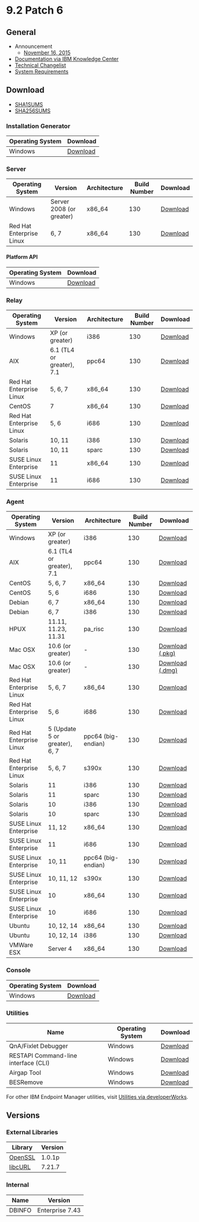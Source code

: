 # 9.2 Patch 6

## General
* Announcement
	* [November 16, 2015](https://bigmail.bigfix.com/pipermail/besadmin-announcements/2015-November/003012.html)
* [Documentation via IBM Knowledge Center](https://www-01.ibm.com/support/knowledgecenter/SS63NW_9.2.0/com.ibm.tivoli.tem.doc_9.2/welcome/IEM92_landing.html)
* [Technical Changelist](https://support.bigfix.com/bes/changes/fullchangelist-92.txt)
* [System Requirements](https://www-01.ibm.com/support/docview.wss?rs=1015&uid=swg21684809)

## Download
* [SHA1SUMS](SHA1SUMS)
* [SHA256SUMS](SHA256SUMS)

### Installation Generator
| Operating System | Download |
| ---------------- | -------- |
| Windows | [Download](http://software.bigfix.com/download/bes/92/BigFix-BES-9.2.6.94.exe) |

### Server
| Operating System | Version | Architecture | Build Number | Download |
| ---------------- | ------- | ------------ | ------------ | -------- |
| Windows | Server 2008 (or greater) | x86_64 | 130 | [Download](http://software.bigfix.com/download/bes/92/BigFix-BES-Server-9.2.6.94.exe) |
| Red Hat Enterprise Linux | 6, 7 | x86_64 | 130 | [Download](http://software.bigfix.com/download/bes/92/ServerInstaller_9.2.6.94-rhe6.x86_64.tgz) |

#### Platform API
| Operating System | Download |
| ---------------- | -------- |
| Windows | [Download](http://software.bigfix.com/download/bes/92/BigFix-BES-ServerAPI-9.2.6.94.exe) |

### Relay
| Operating System | Version | Architecture | Build Number | Download |
| ---------------- | ------- | ------------ | ------------ | -------- |
| Windows | XP (or greater) | i386 | 130 | [Download](http://software.bigfix.com/download/bes/92/BigFix-BES-Relay-9.2.6.94.exe) |
| AIX | 6.1 (TL4 or greater), 7.1 | ppc64 | 130 | [Download](http://software.bigfix.com/download/bes/92/BESRelay-9.2.6.94.ppc64_aix61.pkg) |
| Red Hat Enterprise Linux | 5, 6, 7 | x86_64 | 130 | [Download](http://software.bigfix.com/download/bes/92/BESRelay-9.2.6.94-rhe5.x86_64.rpm) |
| CentOS | 7 | x86_64 | 130 | [Download](http://software.bigfix.com/download/bes/92/BESRelay-9.2.6.94-rhe5.x86_64.rpm) |
| Red Hat Enterprise Linux | 5, 6 | i686 | 130 | [Download](http://software.bigfix.com/download/bes/92/BESRelay-9.2.6.94-rhe5.i686.rpm) |
| Solaris | 10, 11 | i386 | 130 | [Download](http://software.bigfix.com/download/bes/92/BESRelay-9.2.6.94.x86_sol10.pkg) |
| Solaris | 10, 11 | sparc | 130 | [Download](http://software.bigfix.com/download/bes/92/BESRelay-9.2.6.94.sparc_sol10.pkg) |
| SUSE Linux Enterprise | 11 | x86_64 | 130 | [Download](http://software.bigfix.com/download/bes/92/BESRelay-9.2.6.94-sle11.x86_64.rpm) |
| SUSE Linux Enterprise | 11 | i686 | 130 | [Download](http://software.bigfix.com/download/bes/92/BESRelay-9.2.6.94-sle11.i686.rpm) |

### Agent
| Operating System | Version | Architecture | Build Number | Download |
| ---------------- | ------- | ------------ | ------------ | -------- |
| Windows | XP (or greater) | i386 | 130 | [Download](http://software.bigfix.com/download/bes/92/BigFix-BES-Client-9.2.6.94.exe) |
| AIX | 6.1 (TL4 or greater), 7.1 | ppc64 | 130 | [Download](http://software.bigfix.com/download/bes/92/BESAgent-9.2.6.94.ppc64_aix61.pkg) |
| CentOS | 5, 6, 7 | x86_64 | 130 | [Download](http://software.bigfix.com/download/bes/92/BESAgent-9.2.6.94-rhe5.x86_64.rpm) |
| CentOS | 5, 6 | i686 | 130 | [Download](http://software.bigfix.com/download/bes/92/BESAgent-9.2.6.94-rhe5.i686.rpm) |
| Debian | 6, 7 | x86_64 | 130 | [Download](http://software.bigfix.com/download/bes/92/BESAgent-9.2.6.94-debian6.amd64.deb) |
| Debian | 6, 7 | i386 | 130 | [Download](http://software.bigfix.com/download/bes/92/BESAgent-9.2.6.94-debian6.i386.deb) |
| HPUX | 11.11, 11.23, 11.31 | pa_risc | 130 | [Download](http://software.bigfix.com/download/bes/92/BESAgent-9.2.6.94.pa_risc_hpux1111.depot) |
| Mac OSX | 10.6 (or greater) | - | 130 | [Download (.pkg)](http://software.bigfix.com/download/bes/92/BESAgent-9.2.6.94-BigFix_MacOSX10.6.pkg) |
| Mac OSX | 10.6 (or greater) | - | 130 | [Download (.dmg)](http://software.bigfix.com/download/bes/92/BESAgent-9.2.6.94-BigFix_MacOSX10.6.dmg) |
| Red Hat Enterprise Linux | 5, 6, 7 | x86_64 | 130 | [Download](http://software.bigfix.com/download/bes/92/BESAgent-9.2.6.94-rhe5.x86_64.rpm) |
| Red Hat Enterprise Linux | 5, 6 | i686 | 130 | [Download](http://software.bigfix.com/download/bes/92/BESAgent-9.2.6.94-rhe5.i686.rpm) |
| Red Hat Enterprise Linux | 5 (Update 5 or greater), 6, 7 | ppc64 (big-endian) | 130 | [Download](http://software.bigfix.com/download/bes/92/BESAgent-9.2.6.94-rhe5.ppc64.rpm) |
| Red Hat Enterprise Linux | 5, 6, 7 | s390x | 130 | [Download](http://software.bigfix.com/download/bes/92/BESAgent-9.2.6.94-rhe5.s390x.rpm) |
| Solaris | 11 | i386 | 130 | [Download](http://software.bigfix.com/download/bes/92/BESAgent-9.2.6.94.x86_sol11.pkg) |
| Solaris | 11 | sparc | 130 | [Download](http://software.bigfix.com/download/bes/92/BESAgent-9.2.6.94.sparc_sol11.pkg) |
| Solaris | 10 | i386 | 130 | [Download](http://software.bigfix.com/download/bes/92/BESAgent-9.2.6.94.x86_sol10.pkg) |
| Solaris | 10 | sparc | 130 | [Download](http://software.bigfix.com/download/bes/92/BESAgent-9.2.6.94.sparc_sol10.pkg) |
| SUSE Linux Enterprise | 11, 12 | x86_64 | 130 | [Download](http://software.bigfix.com/download/bes/92/BESAgent-9.2.6.94-sle11.x86_64.rpm) |
| SUSE Linux Enterprise | 11 | i686 | 130 | [Download](http://software.bigfix.com/download/bes/92/BESAgent-9.2.6.94-sle11.i686.rpm) |
| SUSE Linux Enterprise | 10, 11 | ppc64 (big-endian) | 130 | [Download](http://software.bigfix.com/download/bes/92/BESAgent-9.2.6.94-sle10.ppc64.rpm) |
| SUSE Linux Enterprise | 10, 11, 12 | s390x | 130 | [Download](http://software.bigfix.com/download/bes/92/BESAgent-9.2.6.94-sle10.s390x.rpm) |
| SUSE Linux Enterprise | 10 | x86_64 | 130 | [Download](http://software.bigfix.com/download/bes/92/BESAgent-9.2.6.94-sle9.x86_64.rpm) |
| SUSE Linux Enterprise | 10 | i686 | 130 | [Download](http://software.bigfix.com/download/bes/92/BESAgent-9.2.6.94-sle10.i686.rpm) |
| Ubuntu | 10, 12, 14 | x86_64 | 130 | [Download](http://software.bigfix.com/download/bes/92/BESAgent-9.2.6.94-ubuntu10.amd64.deb) |
| Ubuntu | 10, 12, 14 | i386 | 130 | [Download](http://software.bigfix.com/download/bes/92/BESAgent-9.2.6.94-ubuntu10.i386.deb) | 
| VMWare ESX | Server 4 | x86_64 | 130 | [Download](http://software.bigfix.com/download/bes/92/BESAgent-9.2.6.94-rhe5.x86_64.rpm) |

### Console
| Operating System | Download |
| ---------------- | -------- |
| Windows | [Download](http://software.bigfix.com/download/bes/92/BigFix-BES-Console-9.2.6.94.exe) |

### Utilities
| Name | Operating System | Download |
| ---- | ---------------- | -------- |
| QnA/Fixlet Debugger | Windows | [Download](http://software.bigfix.com/download/bes/92/util/QNA9.2.6.94.zip) |
| RESTAPI Command-line interface (CLI) | Windows | [Download](http://software.bigfix.com/download/bes/92/util/CLI9.2.6.94.zip) |
| Airgap Tool | Windows | [Download](http://software.bigfix.com/download/bes/92/util/AirgapTool9.2.6.94.zip) |
| BESRemove | Windows | [Download](http://software.bigfix.com/download/bes/92/util/BESRemove9.2.6.94.exe) |

For other IBM Endpoint Manager utilities, visit [Utilities via developerWorks](https://www.ibm.com/developerworks/community/wikis/home?lang=en#!/wiki/Tivoli%20Endpoint%20Manager/page/Utilities).

## Versions

### External Libraries
| Library | Version |
| ------- | ------- |
| [OpenSSL](https://www.openssl.org) | 1.0.1p |
| [libcURL](http://curl.haxx.se/libcurl/) | 7.21.7 |

### Internal
| Name | Version |
| ---- | ------- |
| DBINFO | Enterprise 7.43 |
